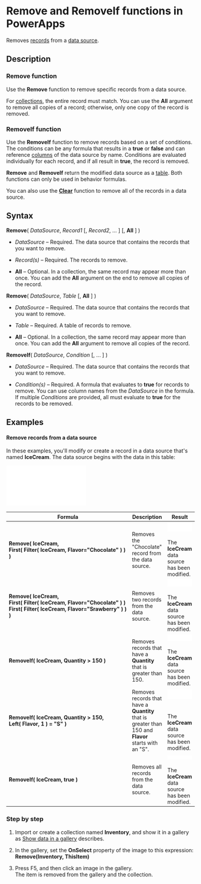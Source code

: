 <properties
	pageTitle="PowerApps: Remove and RemoveIf functions"
	description="Reference information for the Remove and RemoveIf functions in PowerApps, including syntax and examples"
	services=""
	suite="powerapps"
	documentationCenter="na"
	authors="gregli-msft"
	manager="dwrede"
	editor=""
	tags=""/>

<tags
   ms.service="powerapps"
   ms.devlang="na"
   ms.topic="article"
   ms.tgt_pltfrm="na"
   ms.workload="na"
   ms.date="10/21/2015"
   ms.author="gregli"/>

# Remove and RemoveIf functions in PowerApps #

Removes [records](working-with-tables.md#records) from a [data source](working-with-data-sources.md).

## Description ##

### Remove function ###

Use the **Remove** function to remove specific records from a data source.  

For [collections](working-with-data-sources.md#collections), the entire record must match.  You can use the **All** argument to remove all copies of a record; otherwise, only one copy of the record is removed. 

### RemoveIf function ###

Use the **RemoveIf** function to remove records based on a set of conditions.  The conditions can be any formula that results in a **true** or **false** and can reference [columns](working-with-tables.md#columns) of the data source by name.  Conditions are evaluated individually for each record, and if all result in **true**, the record is removed.

**Remove** and **RemoveIf** return the modified data source as a [table](working-with-tables.md).  Both functions can only be used in behavior formulas.

You can also use the **[Clear](function-clear-collect-clearcollect.md)** function to remove all of the records in a data source.

## Syntax ##

**Remove**( *DataSource*, *Record1* [, *Record2*, ... ] [, **All** ] )

- *DataSource* – Required. The data source that contains the records that you want to remove.

- *Record(s)* – Required. The records to remove.

- **All** – Optional. In a collection, the same record may appear more than once.  You can add the **All** argument on the end to remove all copies of the record.

**Remove**( *DataSource*, *Table* [, **All** ] )

- *DataSource* – Required. The data source that contains the records that you want to remove.

- *Table* – Required. A table of records to remove.

- **All** – Optional. In a collection, the same record may appear more than once.  You can add the **All** argument to remove all copies of the record.

**RemoveIf**( *DataSource*, *Condition* [, ... ] )

- *DataSource* – Required. The data source that contains the records that you want to remove.

- *Condition(s)* – Required. A formula that evaluates to **true** for records to remove.  You can use column names from the *DataSource* in the formula.  If multiple *Conditions* are provided, all must evaluate to **true** for the records to be removed.

## Examples ##

#### Remove records from a data source ###

In these examples, you'll modify or create a record in a data source that's named **IceCream**. The data source begins with the data in this table:

![](media/function-remove-removeif/icecream.png)

| Formula | Description | Result |
|---------|-------------|--------|
| **Remove(&nbsp;IceCream,<br>First(&nbsp;Filter(&nbsp;IceCream,&nbsp;Flavor="Chocolate"&nbsp;)&nbsp;) )** | Removes the "Chocolate" record from the data source. |![](media/function-remove-removeif/icecream-no-chocolate.png)<br><br>The **IceCream** data source has been modified. |
| **Remove(&nbsp;IceCream,<br>First(&nbsp;Filter(&nbsp;IceCream,&nbsp;Flavor="Chocolate"&nbsp;)&nbsp;) First(&nbsp;Filter(&nbsp;IceCream,&nbsp;Flavor="Srawberry"&nbsp;)&nbsp;) )** | Removes two records from the data source. |![](media/function-remove-removeif/icecream-only-vanilla.png)<br><br>The **IceCream** data source has been modified. |
| **RemoveIf(&nbsp;IceCream, Quantity&nbsp;>&nbsp;150 )** | Removes records that have a **Quantity** that is greater than 150. |![](media/function-remove-removeif/icecream-only-chocolate.png)<br><br>The **IceCream** data source has been modified. |
| **RemoveIf(&nbsp;IceCream, Quantity&nbsp;>&nbsp;150, Left(&nbsp;Flavor,&nbsp;1&nbsp;) = "S" )** | Removes records that have a **Quantity** that is greater than 150 and **Flavor** starts with an "S". |![](media/function-remove-removeif/icecream-no-strawberry.png)<br><br><br>The **IceCream** data source has been modified. |
| **RemoveIf(&nbsp;IceCream, true )** | Removes all records from the data source. |![](media/function-remove-removeif/icecream-empty.png)<br><br>The **IceCream** data source has been modified. |

### Step by step ###

1. Import or create a collection named **Inventory**, and show it in a gallery as [Show data in a gallery](../show-images-text-gallery-sort-filter.md) describes.

1. In the gallery, set the **OnSelect** property of the image to this expression:<br>**Remove(Inventory, ThisItem)**

1. Press F5, and then click an image in the gallery.<br>The item is removed from the gallery and the collection.
